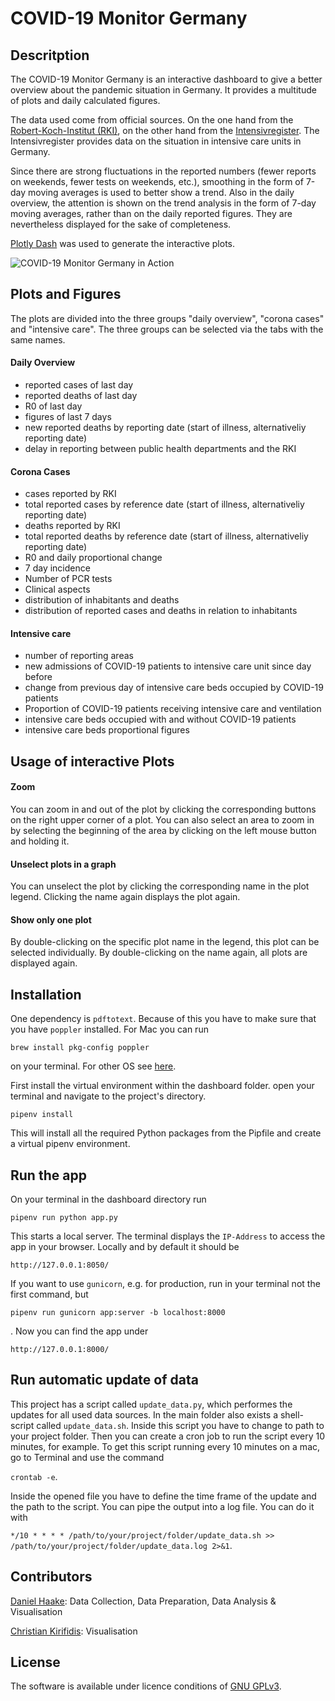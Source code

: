 # COVID-19 Monitor Germany
## Descritption
The COVID-19 Monitor Germany is an interactive dashboard to give a better overview about the pandemic situation in 
Germany. It provides a multitude of plots and daily calculated figures. 

The data used come from official sources. On the one hand from the 
[Robert-Koch-Institut (RKI)](https://www.rki.de/DE/Content/InfAZ/N/Neuartiges_Coronavirus/nCoV_node.html;jsessionid=CAD4005C4258999326E52AD7193F1109.internet061),
on the other hand from the [Intensivregister](https://www.intensivregister.de/#/aktuelle-lage/reports). The 
Intensivregister provides data on the situation in intensive care units in Germany.

Since there are strong fluctuations in the reported numbers (fewer reports on weekends, fewer tests on weekends, etc.), 
smoothing in the form of 7-day moving averages is used to better show a trend. Also in the daily overview, the attention 
is shown on the trend analysis in the form of 7-day moving averages, rather than on the daily reported figures. They are 
nevertheless displayed for the sake of completeness.

[Plotly Dash](https://dash.plotly.com/) was used to generate the interactive plots.

![COVID-19 Monitor Germany in Action](img/covid19_monitor_germany.gif)


## Plots and Figures
The plots are divided into the three groups "daily overview", "corona cases" and "intensive care". The three groups can 
be selected via the tabs with the same names.

#### Daily Overview
* reported cases of last day 
* reported deaths of last day
* R0 of last day
* figures of last 7 days
* new reported deaths by reporting date (start of illness, alternativeliy reporting date)
* delay in reporting between public health departments and the RKI


#### Corona Cases
* cases reported by RKI
* total reported cases by reference date (start of illness, alternativeliy reporting date)
* deaths reported by RKI
* total reported deaths by reference date (start of illness, alternativeliy reporting date)
* R0 and daily proportional change
* 7 day incidence
* Number of PCR tests
* Clinical aspects
* distribution of inhabitants and deaths
* distribution of reported cases and deaths in relation to inhabitants

#### Intensive care
* number of reporting areas
* new admissions of COVID-19 patients to intensive care unit since day before
* change from previous day of intensive care beds occupied by COVID-19 patients
* Proportion of COVID-19 patients receiving intensive care and ventilation
* intensive care beds occupied with and without COVID-19 patients
* intensive care beds proportional figures


## Usage of interactive Plots
#### Zoom
You can zoom in and out of the plot by clicking the corresponding buttons on the right upper corner of a plot. You can 
also select an area to zoom in by selecting the beginning of the area by clicking on the left mouse button and holding
it. 
#### Unselect plots in a graph
You can unselect the plot by clicking the corresponding name in the plot legend. Clicking the name again displays the 
plot again.
#### Show only one plot
By double-clicking on the specific plot name in the legend, this plot can be selected individually. By double-clicking 
on the name again, all plots are displayed again.


## Installation
One dependency is ```pdftotext```. Because of this you have to make sure that you have ```poppler``` installed. For Mac 
you can run

```
brew install pkg-config poppler
```

on your terminal. For other OS see [here](https://pypi.org/project/pdftotext/).

 First install the virtual environment within the dashboard folder. open your terminal and navigate to the project's
  directory. 
````
pipenv install
````
This will install all the required Python packages from the Pipfile and create a virtual pipenv environment.

## Run the app
On your terminal in the dashboard directory run

```
pipenv run python app.py
```

This starts a local server. The terminal displays the `IP-Address` to access the app in your browser. Locally and by
 default it should be 
 
 ```
http://127.0.0.1:8050/
```

If you want to use ```gunicorn```, e.g. for production, run in your terminal not the first command, but
```
pipenv run gunicorn app:server -b localhost:8000
```
. Now you can find the app under
```
http://127.0.0.1:8000/
```

## Run automatic update of data
This project has a script called ```update_data.py```, which performes the updates for all used data sources. In the 
main folder also exists a shell-script called ```update_data.sh```. Inside this script you have to change to path to 
your project folder. Then you can create a cron job to run the script every 10 minutes, for example. To get this script
running every 10 minutes on a mac, go to Terminal and use the command

```crontab -e```.

Inside the opened file you have to define the time frame of the update and the path to the script. You can pipe the 
output into a log file. You can do it with

```*/10 * * * * /path/to/your/project/folder/update_data.sh >> /path/to/your/project/folder/update_data.log 2>&1```.

## Contributors
[Daniel Haake](https://www.linkedin.com/in/daniel-haake/): Data Collection, Data Preparation, Data Analysis & Visualisation

[Christian Kirifidis](https://www.linkedin.com/in/christian-kirifidis/): Visualisation

## License
The software is available under licence conditions of [GNU GPLv3](https://www.gnu.org/licenses/gpl-3.0).